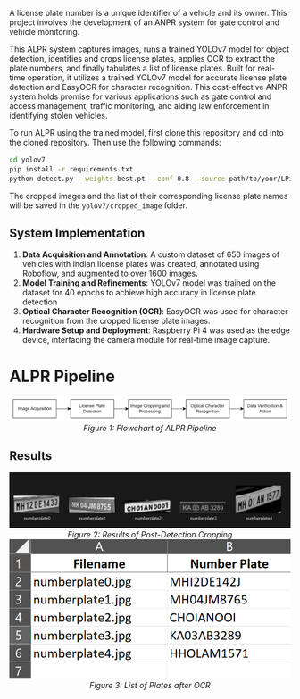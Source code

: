 A license plate number is a unique identifier of a vehicle and its owner. This project involves the development of an ANPR system for gate control and vehicle monitoring.

This ALPR system captures images, runs a trained YOLOv7 model for object detection, identifies and crops license plates, applies OCR to extract the plate numbers, and finally tabulates a list of license plates.  Built for real-time operation, it utilizes a trained YOLOv7 model for accurate license plate detection and EasyOCR for character recognition. This cost-effective ANPR system holds promise for various applications such as gate control and access management, traffic monitoring, and aiding law enforcement in identifying stolen vehicles. 

To run ALPR using the trained model, first clone this repository and cd into the cloned repository.
Then use the following commands:

```bash
cd yolov7
pip install -r requirements.txt
python detect.py --weights best.pt --conf 0.8 --source path/to/your/LPimage_or_imagefolder
```
The cropped images and the list of their corresponding license plate names will be saved in the `yolov7/cropped_image` folder.

## System Implementation
1. **Data Acquisition and Annotation**: A custom dataset of 650 images of vehicles with Indian license plates was created, annotated using Roboflow, and augmented to over 1600 images.
2. **Model Training and Refinements**: YOLOv7 model was trained on the dataset for 40 epochs to achieve high accuracy in license plate detection
3. **Optical Character Recognition (OCR)**: EasyOCR was used for character recognition from the cropped license plate images.
4. **Hardware Setup and Deployment**: Raspberry Pi 4 was used as the edge device, interfacing the camera module for real-time image capture.

# ALPR Pipeline
<div align="center">
  <img src="imgs/pipeline.png" alt="Flowchart of ALPR Pipeline">
  <br>
  <em>Figure 1: Flowchart of ALPR Pipeline</em>
</div>

## Results
<div align="center">
  <img src="imgs/detected-plate.png" alt="Results of Post-Detection Cropping">
  <br>
  <em>Figure 2: Results of Post-Detection Cropping</em>
</div>

<div align="center">
  <img src="imgs/after-ocr.png" alt="Tabulated List of Plates after OCR">
  <br>
  <em>Figure 3: List of Plates after OCR</em>
</div>
